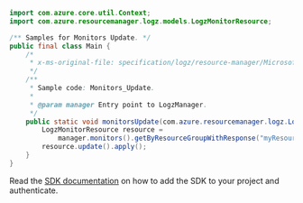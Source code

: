 ```java
import com.azure.core.util.Context;
import com.azure.resourcemanager.logz.models.LogzMonitorResource;

/** Samples for Monitors Update. */
public final class Main {
    /*
     * x-ms-original-file: specification/logz/resource-manager/Microsoft.Logz/stable/2020-10-01/examples/Monitors_Update.json
     */
    /**
     * Sample code: Monitors_Update.
     *
     * @param manager Entry point to LogzManager.
     */
    public static void monitorsUpdate(com.azure.resourcemanager.logz.LogzManager manager) {
        LogzMonitorResource resource =
            manager.monitors().getByResourceGroupWithResponse("myResourceGroup", "myMonitor", Context.NONE).getValue();
        resource.update().apply();
    }
}
```

Read the [SDK documentation](https://github.com/Azure/azure-sdk-for-java/blob/azure-resourcemanager-logz_1.0.0-beta.1/sdk/logz/azure-resourcemanager-logz/README.md) on how to add the SDK to your project and authenticate.
